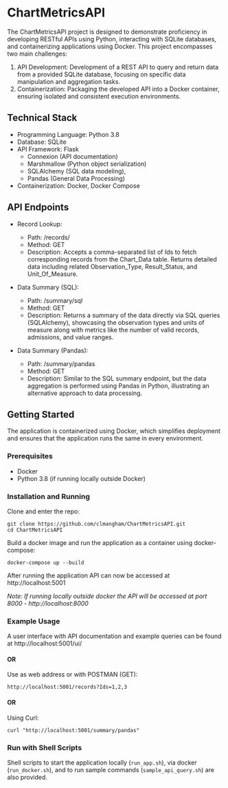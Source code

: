 # ChartMetricsAPI

The ChartMetricsAPI project is designed to demonstrate proficiency in developing RESTful APIs using Python, interacting with SQLite databases, and containerizing applications using Docker. This project encompasses two main challenges:

1. API Development: Development of a REST API to query and return data from a provided SQLite database, focusing on specific data manipulation and aggregation tasks.
2. Containerization: Packaging the developed API into a Docker container, ensuring isolated and consistent execution environments.

## Technical Stack

- Programming Language: Python 3.8
- Database: SQLite
- API Framework: Flask
    - Connexion (API documentation)
    - Marshmallow (Python object serialization)
    - SQLAlchemy (SQL data modeling),
    - Pandas (General Data Processing)
- Containerization: Docker, Docker Compose

## API Endpoints

- Record Lookup:
    - Path: /records/
    - Method: GET
    - Description: Accepts a comma-separated list of Ids to fetch corresponding records from the Chart_Data table. Returns detailed data including related Observation_Type, Result_Status, and Unit_Of_Measure.

- Data Summary (SQL):
    - Path: /summary/sql
    - Method: GET
    - Description: Returns a summary of the data directly via SQL queries (SQLAlchemy), showcasing the observation types and units of measure along with metrics like the number of valid records, admissions, and value ranges.

- Data Summary (Pandas):
    - Path: /summary/pandas
    - Method: GET
    - Description: Similar to the SQL summary endpoint, but the data aggregation is performed using Pandas in Python, illustrating an alternative approach to data processing.

## Getting Started

The application is containerized using Docker, which simplifies deployment and ensures that the application runs the same in every environment.

### Prerequisites

- Docker
- Python 3.8 (if running locally outside Docker)

### Installation and Running

Clone and enter the repo:
```
git clone https://github.com/clmangham/ChartMetricsAPI.git
cd ChartMetricsAPI
```

Build a docker image and run the application as a container using docker-compose:
```
docker-compose up --build
```

After running the application API can now be accessed at http://localhost:5001

*Note: If running locally outside docker the API will be accessed at port 8000 - http://localhost:8000*

### Example Usage

A user interface with API documentation and example queries can be found at http://localhost:5001/ui/

#### OR

Use as web address or with POSTMAN (GET):

```
http://localhost:5001/records?Ids=1,2,3
```

#### OR

Using Curl:
```
curl "http://localhost:5001/summary/pandas"
```

### Run with Shell Scripts
Shell scripts to start the application locally (`run_app.sh`), via docker (`run_docker.sh`), and to run sample commands (`sample_api_query.sh`) are also provided.